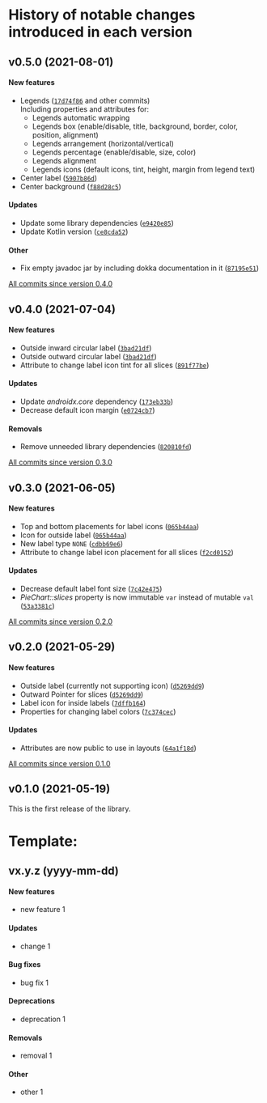 # History of notable changes introduced in each version

## v0.5.0 (2021-08-01)
#### New features
  - Legends ([`17d74f86`](https://github.com/mahozad/android-pie-chart/commit/17d74f86) and other commits)  
    Including properties and attributes for:
    - Legends automatic wrapping
    - Legends box (enable/disable, title, background, border, color, position, alignment)
    - Legends arrangement (horizontal/vertical)
    - Legends percentage (enable/disable, size, color)
    - Legends alignment
    - Legends icons (default icons, tint, height, margin from legend text)
  - Center label ([`5907b86d`](https://github.com/mahozad/android-pie-chart/commit/5907b86d))
  - Center background ([`f88d28c5`](https://github.com/mahozad/android-pie-chart/commit/f88d28c5))
#### Updates
  - Update some library dependencies ([`e9420e85`](https://github.com/mahozad/android-pie-chart/commit/e9420e85))
  - Update Kotlin version ([`ce8cda52`](https://github.com/mahozad/android-pie-chart/commit/ce8cda52))
#### Other
  - Fix empty javadoc jar by including dokka documentation in it ([`87195e51`](https://github.com/mahozad/android-pie-chart/commit/87195e51))

[All commits since version 0.4.0](https://github.com/mahozad/android-pie-chart/compare/v0.4.0...v0.5.0)

## v0.4.0 (2021-07-04)
#### New features
  - Outside inward circular label ([`3bad21df`](https://github.com/mahozad/android-pie-chart/commit/3bad21df))
  - Outside outward circular label ([`3bad21df`](https://github.com/mahozad/android-pie-chart/commit/3bad21df))
  - Attribute to change label icon tint for all slices ([`891f77be`](https://github.com/mahozad/android-pie-chart/commit/891f77be))
#### Updates
  - Update *androidx.core* dependency ([`173eb33b`](https://github.com/mahozad/android-pie-chart/commit/173eb33b))
  - Decrease default icon margin ([`e0724cb7`](https://github.com/mahozad/android-pie-chart/commit/e0724cb7))
#### Removals
  - Remove unneeded library dependencies ([`820810fd`](https://github.com/mahozad/android-pie-chart/commit/820810fd))

[All commits since version 0.3.0](https://github.com/mahozad/android-pie-chart/compare/v0.3.0...v0.4.0)

## v0.3.0 (2021-06-05)
#### New features
  - Top and bottom placements for label icons ([`065b44aa`](https://github.com/mahozad/android-pie-chart/commit/065b44aa))
  - Icon for outside label ([`065b44aa`](https://github.com/mahozad/android-pie-chart/commit/065b44aa))
  - New label type `NONE` ([`cdbb69e6`](https://github.com/mahozad/android-pie-chart/commit/cdbb69e6))
  - Attribute to change label icon placement for all slices ([`f2cd0152`](https://github.com/mahozad/android-pie-chart/commit/f2cd0152))
#### Updates
  - Decrease default label font size ([`7c42e475`](https://github.com/mahozad/android-pie-chart/commit/7c42e475))
  - *PieChart::slices* property is now immutable `var` instead of mutable `val` ([`53a3381c`](https://github.com/mahozad/android-pie-chart/commit/53a3381c))

[All commits since version 0.2.0](https://github.com/mahozad/android-pie-chart/compare/v0.2.0...v0.3.0)

## v0.2.0 (2021-05-29)
#### New features
  - Outside label (currently not supporting icon) ([`d5269dd9`](https://github.com/mahozad/android-pie-chart/commit/d5269dd9))
  - Outward Pointer for slices ([`d5269dd9`](https://github.com/mahozad/android-pie-chart/commit/d5269dd9))
  - Label icon for inside labels ([`7dffb164`](https://github.com/mahozad/android-pie-chart/commit/7dffb164))
  - Properties for changing label colors ([`7c374cec`](https://github.com/mahozad/android-pie-chart/commit/7c374cec))
#### Updates
  - Attributes are now public to use in layouts ([`64a1f18d`](https://github.com/mahozad/android-pie-chart/commit/64a1f18d))

[All commits since version 0.1.0](https://github.com/mahozad/android-pie-chart/compare/v0.1.0...v0.2.0)

## v0.1.0 (2021-05-19)
This is the first release of the library.


[comment]: <> (NOTE: Be aware that modifying the format of this file might impact the script that makes the body of GitHub releases)


# Template:
## vx.y.z (yyyy-mm-dd)
#### New features
  - new feature 1
#### Updates
  - change 1
#### Bug fixes
  - bug fix 1
#### Deprecations
  - deprecation 1
#### Removals
  - removal 1
#### Other
  - other 1
